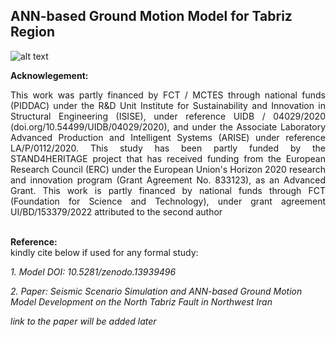 ## ANN-based Ground Motion Model for Tabriz Region

![alt text](https://stand4heritage.org/wp-content/uploads/s4h-logo2.svg)

__Acknowlegement:__
<div align="justify">
This work was partly financed by FCT / MCTES through national funds (PIDDAC) under the R&D Unit Institute for Sustainability and Innovation in Structural Engineering (ISISE), under reference UIDB / 04029/2020 (doi.org/10.54499/UIDB/04029/2020), and under the Associate Laboratory Advanced Production and Intelligent Systems (ARISE) under reference LA/P/0112/2020. This study has been partly funded by the STAND4HERITAGE project that has received funding from the European Research Council (ERC) under the European Union's Horizon 2020 research and innovation program (Grant Agreement No. 833123), as an Advanced Grant. This work is partly financed by national funds through FCT (Foundation for Science and Technology), under grant agreement UI/BD/153379/2022 attributed to the second author
</div>

\
__Reference:__
\
kindly cite below if used for any formal study:

*1. Model DOI: 10.5281/zenodo.13939496*

*2. Paper: Seismic Scenario Simulation and ANN-based Ground Motion Model Development on the North Tabriz Fault in Northwest Iran*

*link to the paper will be added later*

